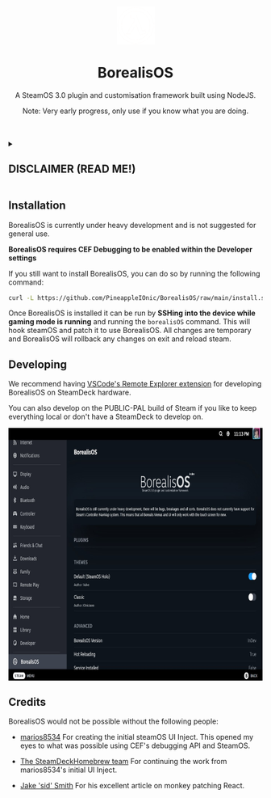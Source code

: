 <p align="center">
<img width="75px" src="./assets/lambda.png" align="center"></img>
</p>
<h1 align="center">BorealisOS</h1>
<p align="center">A SteamOS 3.0 plugin and customisation framework built using NodeJS.</p>

<p align="center">Note: Very early progress, only use if you know what you are doing.</p>

<br>
<br>

<details>
<summary>
<h2>DISCLAIMER (READ ME!)</h22>
</summary>

```
BorealisOS is a plugin manager that gives (currently) unrestricted access to SteamOS's JavaScript instance. 

Valve binds all SteamOS system functions to this JavaScript instance. Treat installing BorealisOS plugins like installing 
apps that require administrator rights because they quite literally can perform administrator actions without you even 
knowing.

Make sure you review all plugins you install and DO NOT install any plugins you do not inherently trust. Anything with
obfuscation or not very readable code is a big red flag. It would take not even 20 lines of JavaScript to steal your
account token and factory reset the device.

We are not responsible for any device damage caused by using BorealisOS.
```

</details>

<h2>Installation</h2>
BorealisOS is currently under heavy development and is not suggested for general use.

__BorealisOS requires CEF Debugging to be enabled within the Developer settings__

If you still want to install BorealisOS, you can do so by running the following command:

```sh
curl -L https://github.com/PineappleIOnic/BorealisOS/raw/main/install.sh | sh
```

Once BorealisOS is installed it can be run by __SSHing into the device while gaming mode is running__ and running the `borealisOS` command.
This will hook steamOS and patch it to use BorealisOS. All changes are temporary and BorealisOS will rollback any changes on exit and reload steam.

## Developing
We recommend having [VSCode's Remote Explorer extension](https://code.visualstudio.com/docs/remote/ssh) for developing BorealisOS on SteamDeck hardware.

You can also develop on the PUBLIC-PAL build of Steam if you like to keep everything local or don't have a SteamDeck to develop on.

<p align="center">
<img height="500px" src="./assets/settingsPage.jpg" align="center"></img>
</p>

## Credits
BorealisOS would not be possible without the following people:

- [marios8534](https://github.com/marios8543) For creating the initial steamOS UI Inject. This opened my eyes to what was possible using CEF's debugging API and SteamOS.

- [The SteamDeckHomebrew team](https://github.com/SteamDeckHomebrew) For continuing the work from marios8534's initial UI Inject.

- [Jake 'sid' Smith](https://github.com/JakeSidSmith) For his excellent article on monkey patching React.